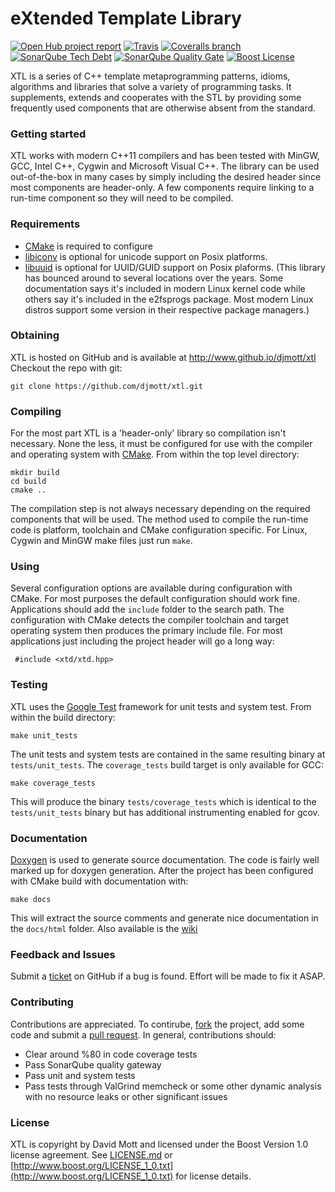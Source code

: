 eXtended Template Library
=========================
[![Open Hub project report](https://www.openhub.net/p/libxtl/widgets/project_thin_badge.gif)](https://www.openhub.net/p/libxtl)
[![Travis](https://img.shields.io/travis/djmott/xtl.svg?style=plastic)](https://travis-ci.org/djmott/xtl)
[![Coveralls branch](https://img.shields.io/coveralls/djmott/xtl.svg?style=plastic)](https://coveralls.io/github/djmott/xtl)
[![SonarQube Tech Debt](https://img.shields.io/sonar/https/sonarqube.com/xtl/tech_debt.svg)](https://sonarqube.com/overview?id=xtl)
[![SonarQube Quality Gate](http://nemo.sonarqube.org/api/badges/gate?key=xtl&blinking=true)](https://sonarqube.com/overview?id=xtl)
[![Boost License](https://img.shields.io/badge/license-Boost_Version_1.0-green.svg?style=plastic)](http://www.boost.org/LICENSE_1_0.txt)

XTL is a series of C++ template metaprogramming patterns, idioms, algorithms and libraries that solve a variety of programming tasks. It supplements, extends and cooperates with the STL by providing some frequently used components that are otherwise absent from the standard.

### Getting started

XTL works with modern C++11 compilers and has been tested with MinGW, GCC, Intel C++, Cygwin and Microsoft Visual C++. The library can be used out-of-the-box in many cases by simply including the desired header since most components are header-only. A few components require linking to a run-time component so they will need to be compiled.

### Requirements

* [CMake](http://www.cmake.org) is required to configure
* [libiconv](https://www.gnu.org/software/libiconv/) is optional for unicode support on Posix platforms.
* [libuuid](https://sourceforge.net/projects/libuuid/) is optional for UUID/GUID support on Posix plaforms. (This library has bounced around to several locations over the years. Some documentation says it's included in modern Linux kernel code while others say it's included in the e2fsprogs package. Most modern Linux distros support some version in their respective package managers.)

### Obtaining

XTL is hosted on GitHub and is available at http://www.github.io/djmott/xtl
Checkout the repo with git:

```
git clone https://github.com/djmott/xtl.git
```

### Compiling

For the most part XTL is a 'header-only' library so compilation isn't necessary. None the less, it must be configured for use with the compiler and operating system with [CMake](https://cmake.org/). From within the top level directory:

```
mkdir build
cd build
cmake ..
```
The compilation step is not always necessary depending on the required components that will be used. The method used to compile the run-time code is platform, toolchain and CMake configuration specific. For Linux, Cygwin and MinGW make files just run `make`.
### Using
Several configuration options are available during configuration with CMake. For most purposes the default configuration should work fine. Applications should add the `include` folder to the search path. The configuration with CMake detects the compiler toolchain and target operating system then produces the primary include file. For most applications just including the project header will go a long way:
```{.cpp}
 #include <xtd/xtd.hpp>
```

### Testing

XTL uses the [Google Test](https://github.com/google/googletest) framework for unit tests and system test. From within the build directory:
```
make unit_tests
```
The unit tests and system tests are contained in the same resulting binary at `tests/unit_tests`. The `coverage_tests` build target is only available for GCC:
```
make coverage_tests
```
This will produce the binary `tests/coverage_tests` which is identical to the `tests/unit_tests` binary but has additional instrumenting enabled for gcov.

### Documentation

[Doxygen](http://www.doxygen.org) is used to generate source documentation. The code is fairly well marked up for doxygen generation. After the project has been configured with CMake build with documentation with:

```
make docs
```
This will extract the source comments and generate nice documentation in the `docs/html` folder. Also available is the [wiki](https://github.com/djmott/xtl/wiki)

### Feedback and Issues

Submit a [ticket](https://github.com/djmott/xtl/issues) on GitHub if a bug is found. Effort will be made to fix it ASAP.

### Contributing

Contributions are appreciated. To contirube, <a class="github-button" href="https://github.com/djmott/xtl/fork" data-icon="octicon-repo-forked" data-style="mega" data-count-href="/djmott/xtl/network" data-count-api="/repos/djmott/xtl#forks_count" data-count-aria-label="# forks on GitHub" aria-label="Fork djmott/xtl on GitHub">fork</a>
the project, add some code and submit a [pull request](https://github.com/djmott/xtl/pulls). In general, contributions should:
* Clear around %80 in code coverage tests
* Pass SonarQube quality gateway
* Pass unit and system tests
* Pass tests through ValGrind memcheck or some other dynamic analysis with no resource leaks or other significant issues

### License

XTL is copyright by David Mott and licensed under the Boost Version 1.0 license agreement. See [LICENSE.md](LICENSE.md) or [http://www.boost.org/LICENSE_1_0.txt](http://www.boost.org/LICENSE_1_0.txt) for license details. 
